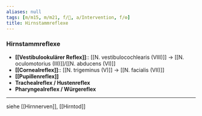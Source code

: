 ```yaml
---
aliases: null
tags: [m/m15, m/m21, f/🧠, a/Intervention, f/⚙️]
title: Hirnstammreflexe
---
```

### Hirnstammreflexe
- **[[Vestibulookulärer Reflex]]**:: [[N. vestibulocochlearis (VIII)]] → [[N. oculomotorius (III)]]/[[N. abducens (VI)]]
- **[[Cornealreflex]]**:: [[N. trigeminus (V)]] → [[N. facialis (VII)]]
- **[[Pupillenreflex]]**
- **Trachealreflex / Hustenreflex**
- **Pharyngealreflex / Würgereflex**
---
siehe [[Hirnnerven]], [[Hirntod]]